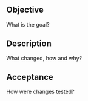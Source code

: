 ## Objective
What is the goal?

## Description
What changed, how and why?

## Acceptance
How were changes tested?